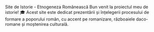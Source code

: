 Site de Istorie - Etnogeneza Românească
Bun venit la proiectul meu de istorie! 🎓 Acest site este dedicat prezentării și înțelegerii procesului de formare a poporului român, cu accent pe romanizare, războaiele daco-romane și moștenirea culturală.

